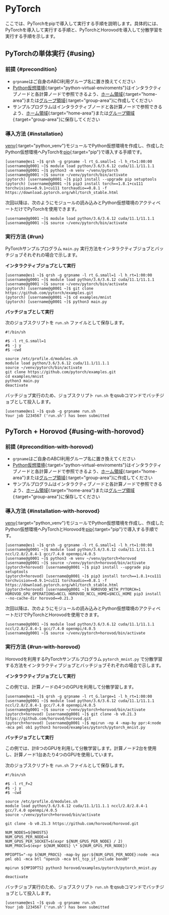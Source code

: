 # PyTorch

ここでは、PyTorchをpipで導入して実行する手順を説明します。具体的には、PyTorchを導入して実行する手順と、PyTorchとHorovodを導入して分散学習を実行する手順を示します。

## PyTorchの単体実行 {#using}

### 前提 {#precondition}

- `grpname`はご自身のABCI利用グループ名に置き換えてください
- [Python仮想環境](/06/#python-virtual-environments){:target="python-virtual-enviroments"}はインタラクティブノードと各計算ノードで参照できるよう、[ホーム領域](/04/#home-area){:target="home-area"}または[グループ領域](/04/#group-area){:target="group-area"}に作成してください
- サンプルプログラムはインタラクティブノードと各計算ノードで参照できるよう、[ホーム領域](/04/#home-area){:target="home-area"}または[グループ領域](/04/#group-area){:target="group-area"}に保存してください

### 導入方法 {#installation}

[venv](/06/#venv){:target="python_venv"}モジュールでPython仮想環境を作成し、作成したPython仮想環境へPyTorchを[pip](/06/#pip){:target="pip"}で導入する手順です。

```
[username@es1 ~]$ qrsh -g grpname -l rt_G.small=1 -l h_rt=1:00:00
[username@g0001 ~]$ module load python/3.6/3.6.12 cuda/11.1/11.1.1
[username@g0001 ~]$ python3 -m venv ~/venv/pytorch
[username@g0001 ~]$ source ~/venv/pytorch/bin/activate
(pytorch) [username@g0001 ~]$ pip3 install --upgrade pip setuptools
(pytorch) [username@g0001 ~]$ pip3 install torch==1.8.1+cu111 torchvision==0.9.1+cu111 torchaudio==0.8.1 -f https://download.pytorch.org/whl/torch_stable.html
```

次回以降は、次のようにモジュールの読み込みとPython仮想環境のアクティベートだけでPyTorchを使用できます。

```
[username@g0001 ~]$ module load python/3.6/3.6.12 cuda/11.1/11.1.1
[username@g0001 ~]$ source ~/venv/pytorch/bin/activate
```

### 実行方法 {#run}

PyTorchサンプルプログラム `main.py` 実行方法をインタラクティブジョブとバッチジョブそれぞれの場合で示します。

**インタラクティブジョブとして実行**

```
[username@es1 ~]$ qrsh -g grpname -l rt_G.small=1 -l h_rt=1:00:00
[username@g0001 ~]$ module load python/3.6/3.6.12 cuda/11.1/11.1.1
[username@g0001 ~]$ source ~/venv/pytorch/bin/activate
(pytorch) [username@g0001 ~]$ git clone https://github.com/pytorch/examples.git
(pytorch) [username@g0001 ~]$ cd examples/mnist
(pytorch) [username@g0001 ~]$ python3 main.py
```

**バッチジョブとして実行**

次のジョブスクリプトを `run.sh` ファイルとして保存します。

```
#!/bin/sh

#$ -l rt_G.small=1
#$ -j y
#$ -cwd

source /etc/profile.d/modules.sh
module load python/3.6/3.6.12 cuda/11.1/11.1.1
source ~/venv/pytorch/bin/activate
git clone https://github.com/pytorch/examples.git
cd examples/mnist
python3 main.py
deactivate
```

バッチジョブ実行のため、ジョブスクリプト `run.sh` をqsubコマンドでバッチジョブとして投入します。

```
[username@es1 ~]$ qsub -g grpname run.sh
Your job 1234567 ('run.sh') has been submitted
```

## PyTorch + Horovod {#using-with-horovod}

### 前提 {#precondition-with-horovod}

- `grpname`はご自身のABCI利用グループ名に置き換えてください
- [Python仮想環境](/06/#python-virtual-environments){:target="python-virtual-enviroments"}はインタラクティブノードと各計算ノードで参照できるよう、[ホーム領域](/04/#home-area){:target="home-area"}または[グループ領域](/04/#group-area){:target="group-area"}に作成してください
- サンプルプログラムはインタラクティブノードと各計算ノードで参照できるよう、[ホーム領域](/04/#home-area){:target="home-area"}または[グループ領域](/04/#group-area){:target="group-area"}に保存してください

### 導入方法 {#installation-with-horovod}

[venv](/06/#venv){:target="python_venv"}モジュールでPython仮想環境を作成し、作成したPython仮想環境へPyTorchとHorovodを[pip](/06/#pip){:target="pip"}で導入する手順です。

```
[username@es1 ~]$ qrsh -g grpname -l rt_G.small=1 -l h_rt=1:00:00
[username@g0001 ~]$ module load python/3.6/3.6.12 cuda/11.1/11.1.1 nccl/2.8/2.8.4-1 gcc/7.4.0 openmpi/4.0.5
[username@g0001 ~]$ python3 -m venv ~/venv/pytorch+horovod
[username@g0001 ~]$ source ~/venv/pytorch+horovod/bin/activate
(pytorch+horovod) [username@g0001 ~]$ pip3 install --upgrade pip setuptools
(pytorch+horovod) [username@g0001 ~]$ pip3 install torch==1.8.1+cu111 torchvision==0.9.1+cu111 torchaudio==0.8.1 -f https://download.pytorch.org/whl/torch_stable.html
(pytorch+horovod) [username@g0001 ~]$ HOROVOD_WITH_PYTORCH=1 HOROVOD_GPU_OPERATIONS=NCCL HOROVOD_NCCL_HOME=$NCCL_HOME pip3 install --no-cache-dir horovod==0.21.3
```

次回以降は、次のようにモジュールの読み込みとPython仮想環境のアクティベートだけでPyTorchとHorovodを使用できます。

```
[username@g0001 ~]$ module load python/3.6/3.6.12 cuda/11.1/11.1.1 nccl/2.8/2.8.4-1 gcc/7.4.0 openmpi/4.0.5
[username@g0001 ~]$ source ~/venv/pytorch+horovod/bin/activate
```

### 実行方法 {#run-with-horovod}

Horovodを利用するPyTorchサンプルプログラム `pytorch_mnist.py` で分散学習する方法をインタラクティブジョブとバッチジョブそれぞれの場合で示します。

**インタラクティブジョブとして実行**

この例では、計算ノードの4つのGPUを利用して分散学習します。

```
[username@es1 ~]$ qrsh -g grpname -l rt_G.large=1 -l h_rt=1:00:00
[username@g0001 ~]$ module load python/3.6/3.6.12 cuda/11.1/11.1.1 nccl/2.8/2.8.4-1 gcc/7.4.0 openmpi/4.0.5
[username@g0001 ~]$ source ~/venv/pytorch+horovod/bin/activate
(pytorch+horovod) [username@g0001 ~]$ git clone -b v0.21.3 https://github.com/horovod/horovod.git
(pytorch+horovod) [username@g0001 ~]$ mpirun -np 4 -map-by ppr:4:node -mca pml ob1 python3 horovod/examples/pytorch/pytorch_mnist.py
```

**バッチジョブとして実行**

この例では、計8つのGPUを利用して分散学習します。計算ノード2台を使用し、計算ノード1台あたり4つのGPUを使用しています。

次のジョブスクリプトを `run.sh` ファイルとして保存します。

```
#!/bin/sh

#$ -l rt_F=2
#$ -j y
#$ -cwd

source /etc/profile.d/modules.sh
module load python/3.6/3.6.12 cuda/11.1/11.1.1 nccl/2.8/2.8.4-1 gcc/7.4.0 openmpi/4.0.5
source ~/venv/pytorch+horovod/bin/activate

git clone -b v0.21.3 https://github.com/horovod/horovod.git

NUM_NODES=${NHOSTS}
NUM_GPUS_PER_NODE=4
NUM_GPUS_PER_SOCKET=$(expr ${NUM_GPUS_PER_NODE} / 2)
NUM_PROCS=$(expr ${NUM_NODES} \* ${NUM_GPUS_PER_NODE})

MPIOPTS="-np ${NUM_PROCS} -map-by ppr:${NUM_GPUS_PER_NODE}:node -mca pml ob1 -mca btl ^openib -mca btl_tcp_if_include bond0"

mpirun ${MPIOPTS} python3 horovod/examples/pytorch/pytorch_mnist.py

deactivate
```

バッチジョブ実行のため、ジョブスクリプト `run.sh` をqsubコマンドでバッチジョブとして投入します。

```
[username@es1 ~]$ qsub -g grpname run.sh
Your job 1234567 ('run.sh') has been submitted
```

